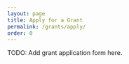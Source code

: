 ```yaml
---
layout: page
title: Apply for a Grant
permalink: /grants/apply/
order: 0
---
```


TODO: Add grant application form here.
